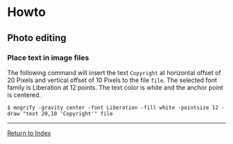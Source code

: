 # Howto

## Photo editing

### Place text in image files

The following command will insert the text `Copyright` at horizontal offset of 20 Pixels and vertical offset of 10 Pixels to the file `file`. The selected font family is Liberation at 12 points. The text color is white and the anchor point is centered.

```console
$ mogrify -gravity center -font Liberation -fill white -pointsize 12 -draw "text 20,10 'Copyright'" file
```

---
[Return to Index](../README.md)
